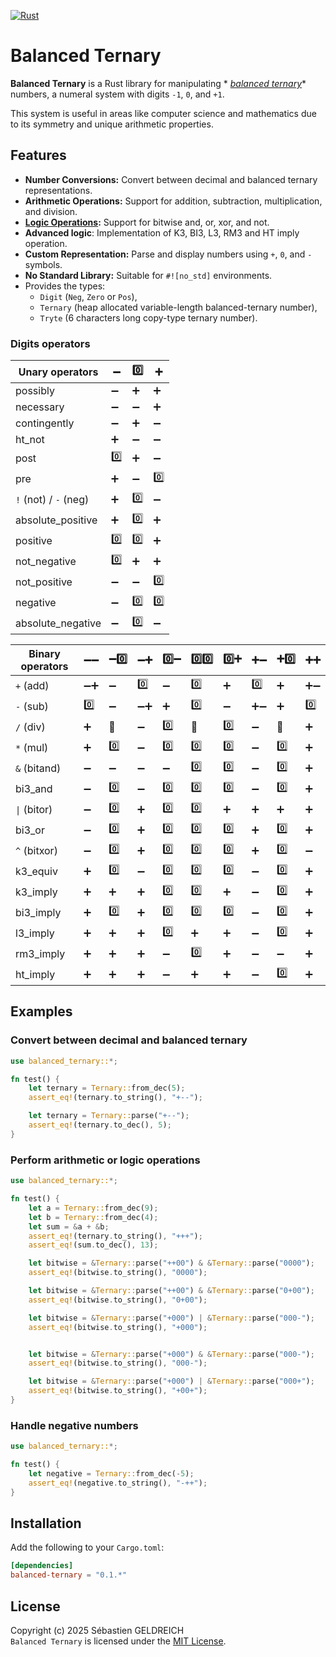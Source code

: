 [![Rust](https://github.com/Trehinos/balanced-ternary/actions/workflows/rust.yml/badge.svg)](https://github.com/Trehinos/balanced-ternary/actions/workflows/rust.yml)

# Balanced Ternary

**Balanced Ternary** is a Rust library for manipulating *
*[balanced ternary](https://en.wikipedia.org/wiki/Balanced_ternary)** numbers, a numeral system with digits `-1`,
`0`, and `+1`.

This system is useful in areas like computer science and mathematics due to its symmetry and unique arithmetic
properties.

## Features

- **Number Conversions:** Convert between decimal and balanced ternary representations.
- **Arithmetic Operations:** Support for addition, subtraction, multiplication, and division.
- **[Logic Operations](https://en.wikipedia.org/wiki/Three-valued_logic):** Support for bitwise and, or, xor, and not.
- **Advanced logic**: Implementation of K3, BI3, L3, RM3 and HT imply operation.
- **Custom Representation:** Parse and display numbers using `+`, `0`, and `-` symbols.
- **No Standard Library:** Suitable for `#![no_std]` environments.
- Provides the types:
    - `Digit` (`Neg`, `Zero` or `Pos`),
    - `Ternary` (heap allocated variable-length balanced-ternary number),
    - `Tryte` (6 characters long copy-type ternary number).

### Digits operators

| Unary operators       | ➖   | 0️⃣ | ➕   |
|-----------------------|-----|-----|-----|
| possibly              | ➖   | ➕   | ➕   |
| necessary             | ➖   | ➖   | ➕   |
| contingently          | ➖   | ➕   | ➖   |
| ht_not                | ➕   | ➖   | ➖   |
| post                  | 0️⃣ | ➕   | ➖   |
| pre                   | ➕️  | ➖   | 0️⃣ |
| `!` (not) / `-` (neg) | ➕   | 0️⃣ | ➖   |
| absolute_positive     | ➕   | 0️⃣ | ➕   |
| positive              | 0️⃣ | 0️⃣ | ➕   |
| not_negative          | 0️⃣ | ➕   | ➕   |
| not_positive          | ➖   | ➖   | 0️⃣ |
| negative              | ➖   | 0️⃣ | 0️⃣ |
| absolute_negative     | ➖   | 0️⃣ | ➖   |

| Binary operators | ➖➖  | ➖0️⃣ | ➖➕  | 0️⃣➖ | 0️⃣0️⃣ | 0️⃣➕ | ➕➖  | ➕0️⃣ | ➕➕  |
|------------------|-----|------|-----|:-----|:-------|:-----|:----|:-----|:----|
| `+` (add)        | ➖➕  | ➖    | 0️⃣ | ➖    | 0️⃣    | ➕    | 0️⃣ | ➕    | ➕➖  |
| `-` (sub)        | 0️⃣ | ➖    | ➖➕  | ➕    | 0️⃣    | ➖    | ➕➖  | ➕    | 0️⃣ |
| `/` (div)        | ➕   | 🚫   | ➖   | 0️⃣  | 🚫     | 0️⃣  | ➖   | 🚫   | ➕   |
| `*` (mul)        | ➕   | 0️⃣  | ➖   | 0️⃣  | 0️⃣    | 0️⃣  | ➖   | 0️⃣  | ➕   |
| `&` (bitand)     | ➖   | ➖    | ➖   | ➖    | 0️⃣    | 0️⃣  | ➖   | 0️⃣  | ➕   |
| bi3_and          | ➖   | 0️⃣  | ➖   | 0️⃣  | 0️⃣    | 0️⃣  | ➖   | 0️⃣  | ➕   |
| `\|` (bitor)     | ➖   | 0️⃣  | ➕   | 0️⃣  | 0️⃣    | ➕    | ➕   | ➕    | ➕   |
| bi3_or           | ➖   | 0️⃣  | ➕   | 0️⃣  | 0️⃣    | 0️⃣  | ➕   | 0️⃣  | ➕   |
| `^` (bitxor)     | ➖   | 0️⃣  | ➕   | 0️⃣  | 0️⃣    | 0️⃣  | ➕   | 0️⃣  | ➖   |
| k3_equiv         | ➕   | 0️⃣  | ➖   | 0️⃣  | 0️⃣    | 0️⃣  | ➖   | 0️⃣  | ➕   |
| k3_imply         | ➕   | ➕    | ➕   | 0️⃣  | 0️⃣    | ➕    | ➖   | 0️⃣  | ➕   |
| bi3_imply        | ➕   | 0️⃣  | ➕   | 0️⃣  | 0️⃣    | 0️⃣  | ➖   | 0️⃣  | ➕   |
| l3_imply         | ➕   | ➕    | ➕   | 0️⃣  | ➕      | ➕    | ➖   | 0️⃣  | ➕   |
| rm3_imply        | ➕   | ➕    | ➕   | ➖    | 0️⃣    | ➕    | ➖   | ➖    | ➕   |
| ht_imply         | ➕   | ➕    | ➕   | ➖    | ➕      | ➕    | ➖   | 0️⃣  | ➕   |

## Examples

### Convert between decimal and balanced ternary

```rust
use balanced_ternary::*;

fn test() {
    let ternary = Ternary::from_dec(5);
    assert_eq!(ternary.to_string(), "+--");

    let ternary = Ternary::parse("+--");
    assert_eq!(ternary.to_dec(), 5);
}
```

### Perform arithmetic or logic operations

```rust
use balanced_ternary::*;

fn test() {
    let a = Ternary::from_dec(9);
    let b = Ternary::from_dec(4);
    let sum = &a + &b;
    assert_eq!(ternary.to_string(), "+++");
    assert_eq!(sum.to_dec(), 13);

    let bitwise = &Ternary::parse("++00") & &Ternary::parse("0000");
    assert_eq!(bitwise.to_string(), "0000");

    let bitwise = &Ternary::parse("++00") & &Ternary::parse("0+00");
    assert_eq!(bitwise.to_string(), "0+00");

    let bitwise = &Ternary::parse("+000") | &Ternary::parse("000-");
    assert_eq!(bitwise.to_string(), "+000");


    let bitwise = &Ternary::parse("+000") & &Ternary::parse("000-");
    assert_eq!(bitwise.to_string(), "000-");

    let bitwise = &Ternary::parse("+000") | &Ternary::parse("000+");
    assert_eq!(bitwise.to_string(), "+00+");
}
```

### Handle negative numbers

```rust
use balanced_ternary::*;

fn test() {
    let negative = Ternary::from_dec(-5);
    assert_eq!(negative.to_string(), "-++");
}
```

## Installation

Add the following to your `Cargo.toml`:

```toml
[dependencies]
balanced-ternary = "0.1.*"
```

## License

Copyright (c) 2025 Sébastien GELDREICH  
`Balanced Ternary` is licensed under the [MIT License](LICENSE).

